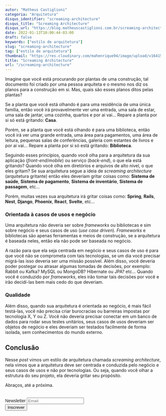 ```yaml
---
autor: "Matheus Castiglioni"
categoria: "Arquitetura"
disqus_identifier: "screaming-architecture"
disqus_title: "Screaming Architecture"
disqus_url: "https://blog.matheuscastiglioni.com.br/screaming-architecture"
date: 2022-01-13T10:00:44-03:00
draft: false
keywords: ["estilo de arquitetura"]
slug: "screaming-architecture"
tag: ["estilo de arquitetura"]
thumbnail: "https://res.cloudinary.com/mahenrique94/image/upload/v1641573471/man-making-announcement-with-megaphone_1_uzowgt.jpg"
title: "Screaming Architecture"
url: "/screaming-architecture"
---
```


Imagine que você está procurando por plantas de uma construção, tal documento foi criado por uma pessoa arquiteta e o mesmo nos diz os planos para a construção em si. Mas, quais são esses planos ditos pelas plantas?

Se a planta que você está olhando é para uma residência de uma única família, então você irá provavelmente ver uma entrada, uma sala de estar, uma sala de jantar, uma cozinha, quartos e por ai vai... Repare a planta por si só está gritando: **Casa**.

Porém, se a planta que você está olhando é para uma biblioteca, então você irá ver uma grande entrada, uma área para pagamentos, uma área de leitura, pequenas salas de conferências, galeria com estantes de livros e por ai vai... Repare a planta por si só está gritando: **Biblioteca**.

Seguindo esses princípios, quando você olha para a arquitetura da sua aplicação (_front-end_/_mobile_) ou serviço (_back-end_), o que ela está gritando? Quando você olha em diretórios e arquivos de alto nível, o que eles gritam? Se sua arquitetura segue a ideia de _screaming architecture_ (arquitetura gritante) então eles deveriam gritar coisas como: **Sistema de saúde**, **Sistema de pagamento**, **Sistema de inventário**, **Sistema de passagem**, etc...

Porém, muitas vezes sua arquitetura irá gritar coisas como: **Spring**, **Rails**, **Nest**, **Django**, **Phoenix**, **React**, **Svelte**, etc...

### Orientada à casos de usos e negócio

Uma arquitetura não deveria ser sobre _frameworks_ ou bibliotecas e sim sobre negócio e seus casos de uso (_use case driven_). _Frameworks_ e bibliotecas são apenas ferramentas e meios de construção, se a arquitetura é baseada neles, então ela não pode ser baseada no negócio.

A razão para que ela seja centrada em negócio e seus casos de uso é para que você não se comprometa com tais tecnologias, se um dia você precisar migrá-las isso deveria ser uma missão possível. Além disso, você deveria poder postegar ou atrasar algumas tomadas de decisões, por exemplo: Rabbit ou Kafka? MySQL ou MongoDB? Hibernate ou JPA? etc... Quando você é conduzido por _frameworks_, eles irão tomar tais decisões por você e irão decidí-las bem mais cedo do que deveriam.

### Qualidade

Além disso, quando sua arquitetura é orientada ao negócio, é mais fácil testá-las, você não precisa criar burocracias ou barreiras impostas por tecnologia X, Y ou Z. Você não deveria precisar conectar em um banco de dados para rodar seus testes unitários, seus casos de usos deveriam ser objetos de negócio e eles deveriam ser testados facilmente de forma isolada, sem conhecimentos do mundo externo.

## Conclusão

Nesse *post* vimos um estilo de arquitetura chamada _screaming architecture_, nela vimos que a arquitetura deve ser centrada e conduzida pelo negócio e seus casos de usos e não por tecnologias. Ou seja, quando você olhar a estrutura do seu projeto, ela deveria gritar seu propósito.

Abraços, até a próxima.

<!-- Begin Mailchimp Signup Form -->
<link href="//cdn-images.mailchimp.com/embedcode/horizontal-slim-10_7.css" rel="stylesheet" type="text/css">
<style type="text/css">
	#mc_embed_signup{clear:left; font:14px Helvetica,Arial,sans-serif; width:100%;margin-top: 2rem;}
</style>
<div id="mc_embed_signup">
<form action="https://matheuscastiglioni.us12.list-manage.com/subscribe/post?u=5a8a2e7202680f2d5098f12bc&amp;id=6ede898886" method="post" id="mc-embedded-subscribe-form" name="mc-embedded-subscribe-form" class="validate" target="_blank" novalidate>
    <div id="mc_embed_signup_scroll">
	<label for="mce-EMAIL">Newsletter</label>
	<input type="email" value="" name="EMAIL" class="email" id="mce-EMAIL" placeholder="Email" required>
    <div style="position: absolute; left: -5000px;" aria-hidden="true"><input type="text" name="b_5a8a2e7202680f2d5098f12bc_6ede898886" tabindex="-1" value=""></div>
    <div class="clear"><input type="submit" value="Inscrever" name="subscribe" id="mc-embedded-subscribe" class="button"></div></div>
</form>
</div>
<!--End mc_embed_signup-->

